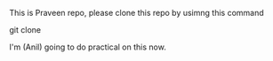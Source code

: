 This is Praveen repo, please clone this repo by usimng this command


git clone <url>

I'm (Anil) going to do practical on this now.